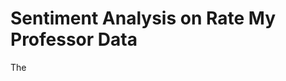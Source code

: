 # Sentiment Analysis on Rate My Professor Data
  
    
The         
    
   
          
    
   
  
